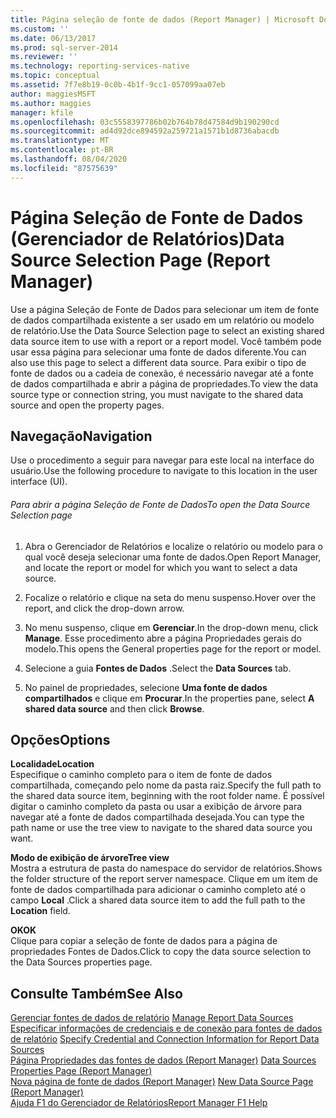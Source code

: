 ```yaml
---
title: Página seleção de fonte de dados (Report Manager) | Microsoft Docs
ms.custom: ''
ms.date: 06/13/2017
ms.prod: sql-server-2014
ms.reviewer: ''
ms.technology: reporting-services-native
ms.topic: conceptual
ms.assetid: 7f7e8b19-0c0b-4b1f-9cc1-057099aa07eb
author: maggiesMSFT
ms.author: maggies
manager: kfile
ms.openlocfilehash: 03c5558397786b02b764b78d47584d9b190290cd
ms.sourcegitcommit: ad4d92dce894592a259721a1571b1d8736abacdb
ms.translationtype: MT
ms.contentlocale: pt-BR
ms.lasthandoff: 08/04/2020
ms.locfileid: "87575639"
---
```

# <a name="data-source-selection-page-report-manager"></a><span data-ttu-id="c0ebd-102">Página Seleção de Fonte de Dados (Gerenciador de Relatórios)</span><span class="sxs-lookup"><span data-stu-id="c0ebd-102">Data Source Selection Page (Report Manager)</span></span>
  <span data-ttu-id="c0ebd-103">Use a página Seleção de Fonte de Dados para selecionar um item de fonte de dados compartilhada existente a ser usado em um relatório ou modelo de relatório.</span><span class="sxs-lookup"><span data-stu-id="c0ebd-103">Use the Data Source Selection page to select an existing shared data source item to use with a report or a report model.</span></span> <span data-ttu-id="c0ebd-104">Você também pode usar essa página para selecionar uma fonte de dados diferente.</span><span class="sxs-lookup"><span data-stu-id="c0ebd-104">You can also use this page to select a different data source.</span></span> <span data-ttu-id="c0ebd-105">Para exibir o tipo de fonte de dados ou a cadeia de conexão, é necessário navegar até a fonte de dados compartilhada e abrir a página de propriedades.</span><span class="sxs-lookup"><span data-stu-id="c0ebd-105">To view the data source type or connection string, you must navigate to the shared data source and open the property pages.</span></span>  
  
## <a name="navigation"></a><span data-ttu-id="c0ebd-106">Navegação</span><span class="sxs-lookup"><span data-stu-id="c0ebd-106">Navigation</span></span>  
 <span data-ttu-id="c0ebd-107">Use o procedimento a seguir para navegar para este local na interface do usuário.</span><span class="sxs-lookup"><span data-stu-id="c0ebd-107">Use the following procedure to navigate to this location in the user interface (UI).</span></span>  
  
###### <a name="to-open-the-data-source-selection-page"></a><span data-ttu-id="c0ebd-108">Para abrir a página Seleção de Fonte de Dados</span><span class="sxs-lookup"><span data-stu-id="c0ebd-108">To open the Data Source Selection page</span></span>  
  
1.  <span data-ttu-id="c0ebd-109">Abra o Gerenciador de Relatórios e localize o relatório ou modelo para o qual você deseja selecionar uma fonte de dados.</span><span class="sxs-lookup"><span data-stu-id="c0ebd-109">Open Report Manager, and locate the report or model for which you want to select a data source.</span></span>  
  
2.  <span data-ttu-id="c0ebd-110">Focalize o relatório e clique na seta do menu suspenso.</span><span class="sxs-lookup"><span data-stu-id="c0ebd-110">Hover over the report, and click the drop-down arrow.</span></span>  
  
3.  <span data-ttu-id="c0ebd-111">No menu suspenso, clique em **Gerenciar**.</span><span class="sxs-lookup"><span data-stu-id="c0ebd-111">In the drop-down menu, click **Manage**.</span></span> <span data-ttu-id="c0ebd-112">Esse procedimento abre a página Propriedades gerais do modelo.</span><span class="sxs-lookup"><span data-stu-id="c0ebd-112">This opens the General properties page for the report or model.</span></span>  
  
4.  <span data-ttu-id="c0ebd-113">Selecione a guia **Fontes de Dados** .</span><span class="sxs-lookup"><span data-stu-id="c0ebd-113">Select the **Data Sources** tab.</span></span>  
  
5.  <span data-ttu-id="c0ebd-114">No painel de propriedades, selecione **Uma fonte de dados compartilhados** e clique em **Procurar**.</span><span class="sxs-lookup"><span data-stu-id="c0ebd-114">In the properties pane, select **A shared data source** and then click **Browse**.</span></span>  
  
## <a name="options"></a><span data-ttu-id="c0ebd-115">Opções</span><span class="sxs-lookup"><span data-stu-id="c0ebd-115">Options</span></span>  
 <span data-ttu-id="c0ebd-116">**Localidade**</span><span class="sxs-lookup"><span data-stu-id="c0ebd-116">**Location**</span></span>  
 <span data-ttu-id="c0ebd-117">Especifique o caminho completo para o item de fonte de dados compartilhada, começando pelo nome da pasta raiz.</span><span class="sxs-lookup"><span data-stu-id="c0ebd-117">Specify the full path to the shared data source item, beginning with the root folder name.</span></span> <span data-ttu-id="c0ebd-118">É possível digitar o caminho completo da pasta ou usar a exibição de árvore para navegar até a fonte de dados compartilhada desejada.</span><span class="sxs-lookup"><span data-stu-id="c0ebd-118">You can type the path name or use the tree view to navigate to the shared data source you want.</span></span>  
  
 <span data-ttu-id="c0ebd-119">**Modo de exibição de árvore**</span><span class="sxs-lookup"><span data-stu-id="c0ebd-119">**Tree view**</span></span>  
 <span data-ttu-id="c0ebd-120">Mostra a estrutura de pasta do namespace do servidor de relatórios.</span><span class="sxs-lookup"><span data-stu-id="c0ebd-120">Shows the folder structure of the report server namespace.</span></span> <span data-ttu-id="c0ebd-121">Clique em um item de fonte de dados compartilhada para adicionar o caminho completo até o campo **Local** .</span><span class="sxs-lookup"><span data-stu-id="c0ebd-121">Click a shared data source item to add the full path to the **Location** field.</span></span>  
  
 <span data-ttu-id="c0ebd-122">**OK**</span><span class="sxs-lookup"><span data-stu-id="c0ebd-122">**OK**</span></span>  
 <span data-ttu-id="c0ebd-123">Clique para copiar a seleção de fonte de dados para a página de propriedades Fontes de Dados.</span><span class="sxs-lookup"><span data-stu-id="c0ebd-123">Click to copy the data source selection to the Data Sources properties page.</span></span>  
  
## <a name="see-also"></a><span data-ttu-id="c0ebd-124">Consulte Também</span><span class="sxs-lookup"><span data-stu-id="c0ebd-124">See Also</span></span>  
 <span data-ttu-id="c0ebd-125">[Gerenciar fontes de dados de relatório](report-data/manage-report-data-sources.md) </span><span class="sxs-lookup"><span data-stu-id="c0ebd-125">[Manage Report Data Sources](report-data/manage-report-data-sources.md) </span></span>  
 <span data-ttu-id="c0ebd-126">[Especificar informações de credenciais e de conexão para fontes de dados de relatório](report-data/specify-credential-and-connection-information-for-report-data-sources.md) </span><span class="sxs-lookup"><span data-stu-id="c0ebd-126">[Specify Credential and Connection Information for Report Data Sources](report-data/specify-credential-and-connection-information-for-report-data-sources.md) </span></span>  
 <span data-ttu-id="c0ebd-127">[Página Propriedades das fontes de dados &#40;Report Manager&#41;](../../2014/reporting-services/data-sources-properties-page-report-manager.md) </span><span class="sxs-lookup"><span data-stu-id="c0ebd-127">[Data Sources Properties Page &#40;Report Manager&#41;](../../2014/reporting-services/data-sources-properties-page-report-manager.md) </span></span>  
 <span data-ttu-id="c0ebd-128">[Nova página de fonte de dados &#40;Report Manager&#41;](../../2014/reporting-services/new-data-source-page-report-manager.md) </span><span class="sxs-lookup"><span data-stu-id="c0ebd-128">[New Data Source Page &#40;Report Manager&#41;](../../2014/reporting-services/new-data-source-page-report-manager.md) </span></span>  
 [<span data-ttu-id="c0ebd-129">Ajuda F1 do Gerenciador de Relatórios</span><span class="sxs-lookup"><span data-stu-id="c0ebd-129">Report Manager F1 Help</span></span>](../../2014/reporting-services/report-manager-f1-help.md)  
  
  
